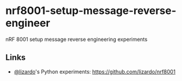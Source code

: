 nrf8001-setup-message-reverse-engineer
======================================

nRF 8001 setup message reverse engineering experiments

Links
-----
 * [@lizardo](https://github.com/lizardo)'s Python experiments: https://github.com/lizardo/nrf8001
